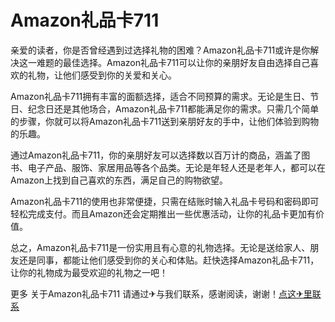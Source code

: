 # Amazon礼品卡711

亲爱的读者，你是否曾经遇到过选择礼物的困难？Amazon礼品卡711或许是你解决这一难题的最佳选择。Amazon礼品卡711可以让你的亲朋好友自由选择自己喜欢的礼物，让他们感受到你的关爱和关心。

Amazon礼品卡711拥有丰富的面额选择，适合不同预算的需求。无论是生日、节日、纪念日还是其他场合，Amazon礼品卡711都能满足你的需求。只需几个简单的步骤，你就可以将Amazon礼品卡711送到亲朋好友的手中，让他们体验到购物的乐趣。

通过Amazon礼品卡711，你的亲朋好友可以选择数以百万计的商品，涵盖了图书、电子产品、服饰、家居用品等各个品类。无论是年轻人还是老年人，都可以在Amazon上找到自己喜欢的东西，满足自己的购物欲望。

Amazon礼品卡711的使用也非常便捷，只需在结账时输入礼品卡号码和密码即可轻松完成支付。而且Amazon还会定期推出一些优惠活动，让你的礼品卡更加有价值。

总之，Amazon礼品卡711是一份实用且有心意的礼物选择。无论是送给家人、朋友还是同事，都能让他们感受到你的关心和体贴。赶快选择Amazon礼品卡711，让你的礼物成为最受欢迎的礼物之一吧！

更多 关于Amazon礼品卡711 请通过✈与我们联系，感谢阅读，谢谢！[点这✈里联系](https://ww.k02.cc)
